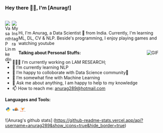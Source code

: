 ### Hey there 👋🏽, I'm [Anurag!]

<br/>

<a href="https://www.linkedin.com/in/anurag-reddy-c-313a8b102/">
  <img align="left" alt="Vasanth P LinkedIn" width="22px" src="https://cdn.jsdelivr.net/npm/simple-icons@v3/icons/linkedin.svg" />
</a>
<a href="https://www.instagram.com/c.anuragreddy/">
  <img align="left" alt="My Instagram" width="22px" src="https://cdn.jsdelivr.net/npm/simple-icons@v3/icons/instagram.svg" />
</a>



<br />

Hi, I'm Anurag, a Data Scientist 🚀 from India. Currently, I'm  learning ML, DL, CV & NLP. Beside's programming, I enjoy playing games and watching youtube

  <img align="right" alt="GIF" src="https://media.giphy.com/media/836HiJc7pgzy8iNXCn/giphy.gif" />
  
**Talking about Personal Stuffs:**

- 👨🏽‍💻 I’m currently working on LAM RESEARCH;
- 🌱 I’m currently learning NLP
- 👯 I’m happy to colloborate with Data Science community🤝
- 🤔 I’m somewhat fine with Machine Learning
- 💬 Ask me about anything, I am happy to help to my knowledge
- 📫 How to reach me: anurag289@hotmail.com


**Languages and Tools:**  

<code><img height="20" src="https://raw.githubusercontent.com/github/explore/80688e429a7d4ef2fca1e82350fe8e3517d3494d/topics/python/python.png"></code>
<code><img height="20" src="https://raw.githubusercontent.com/github/explore/80688e429a7d4ef2fca1e82350fe8e3517d3494d/topics/scikit-learn/scikit-learn.png"></code>
<code><img height="20" src="https://raw.githubusercontent.com/github/explore/80688e429a7d4ef2fca1e82350fe8e3517d3494d/topics/tensorflow/tensorflow.png"></code>



![Anurag's github stats] (https://github-readme-stats.vercel.app/api?username=anurag289&show_icons=true&hide_border=true)


